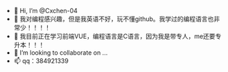 - 👋 Hi, I’m @Cxchen-04
- 👀 我对编程感兴趣，但是我英语不好，玩不懂github。我学过的编程语言也非常少！！！！
- 🌱 我目前正在学习前端VUE，编程语言是C语言，因为我是带专人，me还要专升本！！！
- 💞️ I’m looking to collaborate on ...
- 📫 qq：384921339 

<!---
Cxchen-04/Cxchen-04 is a ✨ special ✨ repository because its `README.md` (this file) appears on your GitHub profile.
You can click the Preview link to take a look at your changes.
--->
